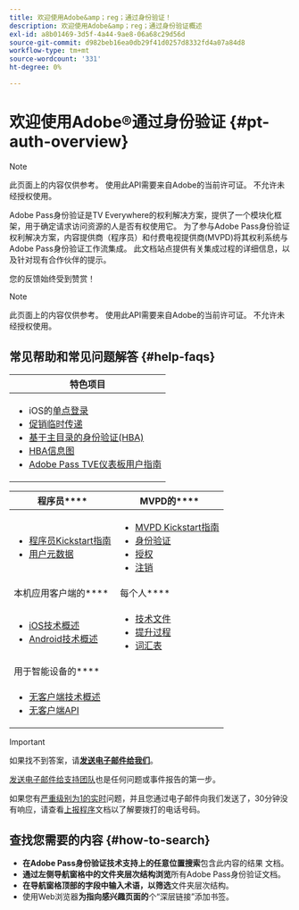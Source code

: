 ```yaml
---
title: 欢迎使用Adobe&amp；reg；通过身份验证！
description: 欢迎使用Adobe&amp；reg；通过身份验证概述
exl-id: a8b01469-3d5f-4a44-9ae8-06a68c29d56d
source-git-commit: d982beb16ea0db29f41d0257d8332fd4a07a84d8
workflow-type: tm+mt
source-wordcount: '331'
ht-degree: 0%

---
```


# 欢迎使用Adobe®通过身份验证 {#pt-auth-overview}

>[!NOTE]
>
>此页面上的内容仅供参考。 使用此API需要来自Adobe的当前许可证。 不允许未经授权使用。

Adobe Pass身份验证是TV Everywhere的权利解决方案，提供了一个模块化框架，用于确定请求访问资源的人是否有权使用它。 为了参与Adobe Pass身份验证权利解决方案，内容提供商（程序员）和付费电视提供商(MVPD)将其权利系统与Adobe Pass身份验证工作流集成。 此文档站点提供有关集成过程的详细信息，以及针对现有合作伙伴的提示。

您的反馈始终受到赞赏！

>[!NOTE]
>
>此页面上的内容仅供参考。 使用此API需要来自Adobe的当前许可证。 不允许未经授权使用。

## 常见帮助和常见问题解答 {#help-faqs}

| **特色项目** |
|------------------------------------------------------------------------------------------------------------------------------------------------------------------------------------------------------------------------------------------------------------------------------------------------------------------------------------------------------------------------------------------------------------------------------------------------------------------------------------------------------------------------------------------------------------------------------------------------------------------------------------------------------------------------------------------------|
| <ul><li>iOS的[单点登录](/help/authentication/integration-guide-programmers/features-standard/sso-access/partner-sso/apple-sso/apple-sso-overview.md)</li><li>[促销临时传递](/help/authentication/integration-guide-programmers/features-premium/temporary-access/promotional-temp-pass.md)</li><li>[基于主目录的身份验证(HBA)](/help/authentication/integration-guide-programmers/features-standard/hba-access/home-based-authn-tve.md)</li><li>[HBA信息图](https://dzf8vqv24eqhg.cloudfront.net/userfiles/258/326/ckfinder/files/AdobeNewsletterHBA.pdf)</li><li>[Adobe Pass TVE仪表板用户指南](/help/authentication/user-guide-tve-dashboard/tve-dashboard-overview.md)</li></ul> |

| 程序员&#x200B;**** | MVPD的&#x200B;**** |
|--------------------------------------------------------------------------------------------------------------------------------------------------------------------------------------------------------------------------------------------------------------------------------|-----------------------------------------------------------------------------------------------------------------------------------------------------------------------------------------------------------------------------------------------------------------------------------------------------------------------------------------------------------------------|
| <ul><li>[程序员Kickstart指南](/help/authentication/kickstart/programmer-kickstart-guide.md)</li><li>[用户元数据](/help/authentication/integration-guide-programmers/legacy/rest-api-v1/apis/user-metadata.md)</li></ul> | <ul><li>[MVPD Kickstart指南](/help/authentication/kickstart/mvpd-kickstart-guide.md)</li><li>[身份验证](/help/authentication/integration-guide-mvpds/authn-usecase.md)</li><li>[授权](/help/authentication/integration-guide-mvpds/authz-usecase.md)</li><li>[注销](/help/authentication/integration-guide-mvpds/usecase-mvpd-logout.md)</li></ul> |
| 本机应用客户端的&#x200B;**** | 每个人&#x200B;**** |
| <ul><li>[iOS技术概述](/help/authentication/integration-guide-programmers/legacy/sdks/ios-tvos-sdk/iostvos-sdk-overview.md)</li><li>[Android技术概述](/help/authentication/integration-guide-programmers/legacy/sdks/android-sdk/android-sdk-overview.md)</li></ul> | <ul><li>[技术文件](/help/authentication/kickstart/technical-paper.md)</li><li>[提升过程](/help/authentication/notes-technical/escalation-procedures.md)</li><li>[词汇表](/help/authentication/kickstart/glossary.md)</li></ul> |
| 用于智能设备的&#x200B;**** |                                                                                                                                                                                                                                                                                                                                                                       |
| <ul><li>[无客户端技术概述](/help/authentication/integration-guide-programmers/legacy/rest-api-v1/apis/rest-api-overview.md)</li><li>[无客户端API](/help/authentication/integration-guide-programmers/legacy/rest-api-v1/rest-api-reference.md)</li></ul> |                                                                                                                                                                                                                                                                                                                                                                       |

>[!IMPORTANT]
>
>如果找不到答案，请&#x200B;[**发送电子邮件给我们**](mailto:tve-support@adobe.com)。
>
>[发送电子邮件给支持团队](mailto:tve-support@adobe.com)也是任何问题或事件报告的第一步。
>
>如果您有[严重级别为1的实时](/help/authentication/notes-technical/escalation-procedures.md)问题，并且您通过电子邮件向我们发送了，30分钟没有响应，请查看[上报程序](/help/authentication/notes-technical/escalation-procedures.md)文档以了解要拨打的电话号码。
>


## 查找您需要的内容 {#how-to-search}

* **在Adobe Pass身份验证技术支持上的任意位置搜索**包含此内容的结果
文档。
* **通过左侧导航窗格中的文件夹层次结构浏览**&#x200B;所有Adobe Pass身份验证文档。
* **在导航窗格顶部的字段中输入术语，以筛选**&#x200B;文件夹层次结构。
* 使用Web浏览器&#x200B;**为指向感兴趣页面的**&#x200B;个“深层链接”添加书签。
